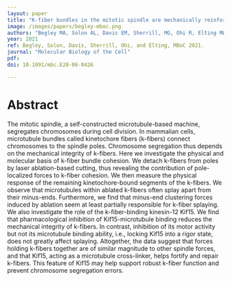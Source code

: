 ```yaml
---
layout: paper
title: "K-fiber bundles in the mitotic spindle are mechanically reinforced by Kif15"
image: /images/papers/begley-mboc.png
authors: "Begley MA, Solon AL, Davis EM, Sherrill, MG, Ohi R, Elting MW"
year: 2021
ref: Begley, Solon, Davis, Sherrill, Ohi, and Elting, MBoC 2021.
journal: "Molecular Biology of the Cell"
pdf:
doi: 10.1091/mbc.E20-06-0426

---
```


# Abstract

The mitotic spindle, a self-constructed microtubule-based machine, segregates chromosomes during cell division. In mammalian cells, microtubule bundles called kinetochore fibers (k-fibers) connect chromosomes to the spindle poles. Chromosome segregation thus depends on the mechanical integrity of k-fibers. Here we investigate the physical and molecular basis of k-fiber bundle cohesion. We detach k-fibers from poles by laser ablation-based cutting, thus revealing the contribution of pole-localized forces to k-fiber cohesion. We then measure the physical response of the remaining kinetochore-bound segments of the k-fibers. We observe that microtubules within ablated k-fibers often splay apart from their minus-ends. Furthermore, we find that minus-end clustering forces induced by ablation seem at least partially responsible for k-fiber splaying. We also investigate the role of the k-fiber-binding kinesin-12 Kif15. We find that pharmacological inhibition of Kif15-microtubule binding reduces the mechanical integrity of k-fibers. In contrast, inhibition of its motor activity but not its microtubule binding ability, i.e., locking Kif15 into a rigor state, does not greatly affect splaying. Altogether, the data suggest that forces holding k-fibers together are of similar magnitude to other spindle forces, and that Kif15, acting as a microtubule cross-linker, helps fortify and repair k-fibers. This feature of Kif15 may help support robust k-fiber function and prevent chromosome segregation errors.
